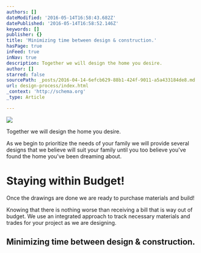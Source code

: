 ```yaml
---
authors: []
dateModified: '2016-05-14T16:58:43.682Z'
datePublished: '2016-05-14T16:58:52.146Z'
keywords: []
publisher: {}
title: 'Minimizing time between design & construction.'
hasPage: true
inFeed: true
inNav: true
description: Together we will design the home you desire.
author: []
starred: false
sourcePath: _posts/2016-04-14-6efcb629-88b1-424f-9011-a5a433184de8.md
url: design-process/index.html
_context: 'http://schema.org'
_type: Article

---
```

![](https://s3-us-west-2.amazonaws.com/the-grid-img/p/863dfca1ea41672679f832df2ed1514e594a2d60.jpg)

Together we will design the home you desire.

As we begin to prioritize the needs of your family we will provide several designs that we believe will suit your family until you too believe you've found the home you've been dreaming about.

# Staying within Budget!

Once the drawings are done we are ready to purchase materials and build!

Knowing that there is nothing worse than receiving a bill that is way out of budget. We use an integrated approach to track necessary materials and trades for your project as we are designing.

## Minimizing time between design & construction.